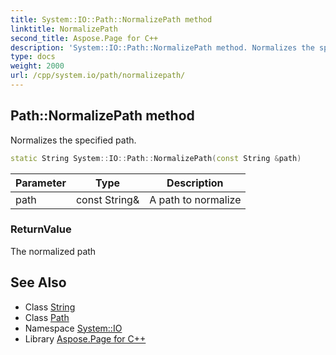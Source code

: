 ```yaml
---
title: System::IO::Path::NormalizePath method
linktitle: NormalizePath
second_title: Aspose.Page for C++
description: 'System::IO::Path::NormalizePath method. Normalizes the specified path in C++.'
type: docs
weight: 2000
url: /cpp/system.io/path/normalizepath/
---
```

## Path::NormalizePath method


Normalizes the specified path.

```cpp
static String System::IO::Path::NormalizePath(const String &path)
```


| Parameter | Type | Description |
| --- | --- | --- |
| path | const String\& | A path to normalize |

### ReturnValue

The normalized path

## See Also

* Class [String](../../../system/string/)
* Class [Path](../)
* Namespace [System::IO](../../)
* Library [Aspose.Page for C++](../../../)
